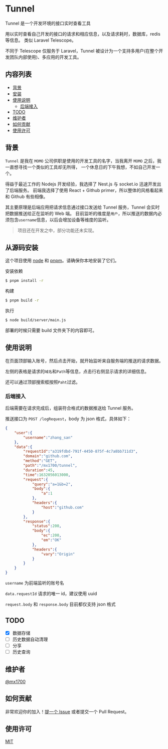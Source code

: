 # Tunnel

Tunnel 是一个开发环境的接口实时查看工具

用以实时查看自己开发的接口的请求和相应信息，以及请求耗时，数据库，redis等信息。
类似 Laravel Telescope。

不同于 Telescope 仅服务于 Laravel，Tunnel 被设计为一个支持多用户(在整个开发团队内部使用)、多应用的开发工具。

## 内容列表

- [背景](#背景)
- [安装](#从源码安装)
- [使用说明](#使用说明)
    - [后端接入](#后端接入)
- [TODO](#TODO)  
- [维护者](#维护者)
- [如何贡献](#如何贡献)
- [使用许可](#使用许可)

## 背景

`Tunnel` 是我在 `MOMO` 公司供职是使用的开发工具的名字，当我离开 `MOMO` 之后，我一直想寻找一个类似的工具却无所得，
一个休息日的下午我想，不如自己开发一个。

得益于最近工作的 Nodejs 开发经验，我选择了 Nest.js 与 socket.io 迅速开发出了后端服务。
前端我选择了使用 React + Github primer，所以整体的风格看起来和 Github 有些相像。

其主要原理是后端应用把请求信息通过接口发送给 Tunnel 服务，Tunnel 会实时把数据推送给正在监听的 Web 端。
目前监听的维度是`用户`，所以推送的数据内必须包含`username`信息，以后会增加设备等维度的监听。

> 项目还在开发之中，部分功能还未实现。

## 从源码安装

这个项目使用 [node](http://nodejs.org) 和 [pnpm](https://pnpm.io)。请确保你本地安装了它们。

安装依赖
```sh
$ pnpm install -r
```

构建
```sh
$ pnpm build -r
```

执行
```sh
$ node build/server/main.js
```
部署的时候只需要 build 文件夹下的内容即可。

## 使用说明
在页面顶部输入账号，然后点击开始，就开始监听来自服务端的推送的请求数据。

左侧的表格是请求的`域名`和`Path`等信息，点击行右侧显示请求的详细信息。

还可以通过顶部搜索框按照`Paht`过滤。

### 后端接入

后端需要在请求完成后，组装符合格式的数据推送给 Tunnel 服务。

推送接口为 `POST /logRequest`，body 为 json 格式，具体如下：
```json
{
    "user":{
        "username":"zhang_san"
    },
    "data":{
        "requestId":"a319fdbd-791f-4450-875f-4c7a8bb711d3",
        "domain":"github.com",
        "method":"GET",
        "path":"/mx1700/tunnel",
        "duration":45,
        "time":1632056013000,
        "request":{
            "query":"a=1&b=2",
            "body":{
                "a":1
            },
            "headers":{
                "host":"github.com"
            }
        },
        "response":{
            "status":200,
            "body":{
                "ec":200,
                "em":"OK"
            },
            "headers":{
                "vary":"Origin"
            }
        }
    }
}
```
`username` 为前端监听的账号名

`data.requestId` 请求的唯一 id，建议使用 uuid

`request.body` 和 `response.body` 目前都仅支持 json 格式

## TODO

- [x] 数据存储
- [ ] 历史数据自动清理
- [ ] 分享
- [ ] 历史查询

## 维护者

[@mx1700](https://github.com/mx1700)

## 如何贡献

非常欢迎你的加入！[提一个 Issue](https://github.com/mx1700/tunnel/issues/new) 或者提交一个 Pull Request。

## 使用许可

[MIT](LICENSE)
